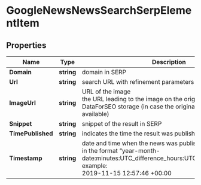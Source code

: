 # GoogleNewsNewsSearchSerpElementItem


## Properties

| Name | Type | Description | Notes |
|------------ | ------------- | ------------- | -------------|
**Domain** | **string** | domain in SERP |[optional]|
**Url** | **string** | search URL with refinement parameters |[optional]|
**ImageUrl** | **string** | URL of the image<br>the URL leading to the image on the original resource or DataForSEO storage (in case the original source is not available) |[optional]|
**Snippet** | **string** | snippet of the result in SERP |[optional]|
**TimePublished** | **string** | indicates the time the result was published |[optional]|
**Timestamp** | **string** | date and time when the news was published<br>in the format “year-month-date:minutes:UTC_difference_hours:UTC_difference_minutes”<br>example:<br>2019-11-15 12:57:46 +00:00 |[optional]|